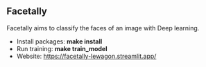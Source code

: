 ## Facetally
Facetally aims to classify the faces of an image with Deep learning.
- Install packages: **make install**
- Run training: **make train_model**
- Website: https://facetally-lewagon.streamlit.app/

